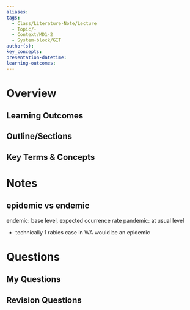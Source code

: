 ```yaml
---
aliases: 
tags:
  - Class/Literature-Note/Lecture
  - Topic/-
  - Context/MD1-2
  - System-block/GIT
author(s): 
key_concepts: 
presentation-datetime: 
learning-outcomes:
---
```



# Overview
## Learning Outcomes

## Outline/Sections

## Key Terms & Concepts


# Notes

## epidemic vs endemic
endemic: base level, expected ocurrence rate
pandemic: at usual level
- technically 1 rabies case in WA would be an epidemic 
# Questions

## My Questions
## Revision Questions




